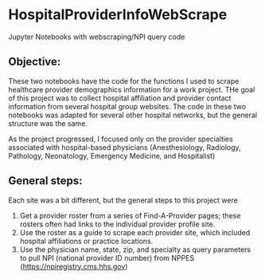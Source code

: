 # HospitalProviderInfoWebScrape
Jupyter Notebooks with webscraping/NPI query code

## Objective:
These two notebooks have the code for the functions I used to scrape healthcare provider demographics information for a work project.  THe goal of this project was to collect hospital affiliation and provider contact information from several hospital group websites.  The code in these two notebooks was adapted for several other hospital networks, but the general structure was the same.

As the project progressed, I focused only on the provider specialties associated with hospital-based physicians (Anesthesiology, Radiology, Pathology, Neonatology, Emergency Medicine, and Hospitalist)

## General steps:
Each site was a bit different, but the general steps to this project were
1. Get a provider roster from a series of Find-A-Provider pages; these rosters often had links to the individual provider profile site.
2. Use the roster as a guide to scrape each provider site, which included hospital affiliations or practice locations.
3. Use the physician name, state, zip, and specialty as query parameters to pull NPI (national provider ID number) from NPPES (https://npiregistry.cms.hhs.gov)
